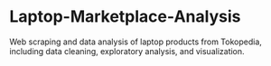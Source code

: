 # Laptop-Marketplace-Analysis
Web scraping and data analysis of laptop products from Tokopedia, including data cleaning, exploratory analysis, and visualization.
